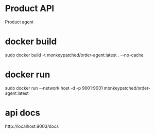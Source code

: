 # Product API
Product agent

# docker build 
sudo docker build -t monkeypatched/order-agent:latest . --no-cache

# docker run
sudo docker run  --network host -d -p 9001:9001 monkeypatched/order-agent:latest

# api docs
http://localhost:9003/docs
